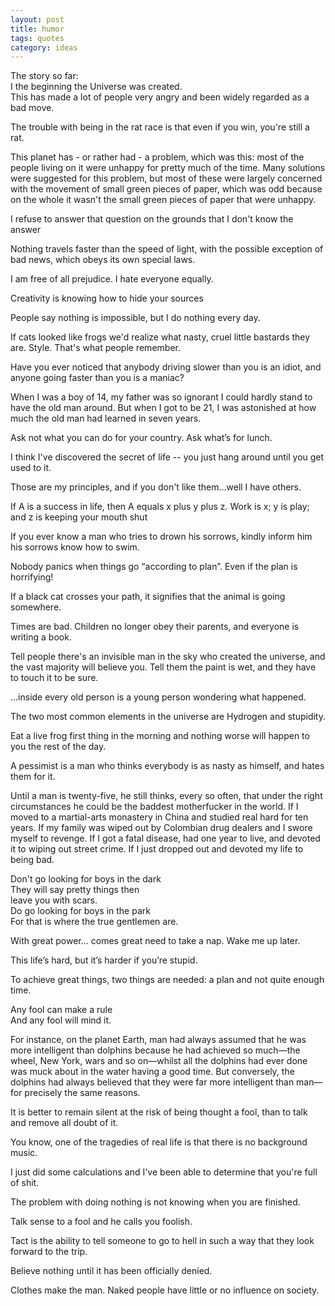 ```yaml
---
layout: post
title: humor
tags: quotes
category: ideas
--- 
```


The story so far:<br/>I the beginning the Universe was created.<br/>This has made a lot of people very angry and been widely regarded as a bad move.



The trouble with being in the rat race is that
 even if you win, you're still a rat.


This planet has - or rather had - a problem, which was this: most of the people living on it were unhappy for pretty much of the time. Many solutions were suggested for this problem, but most of these were largely concerned with the movement of small green pieces of paper, which was odd because on the whole it wasn't the small green pieces of paper that were unhappy.


I refuse to answer that question on the grounds that I don't know the answer


Nothing travels faster than the speed of light, with the possible exception of bad news, which obeys its own special laws.


I am free of all prejudice. I hate everyone equally. 


Creativity is knowing how to hide your sources


People say nothing is impossible, but I do nothing every day.


If cats looked like frogs we'd realize what nasty, cruel little bastards they are.  Style.  That's what people remember.



Have you ever noticed that anybody driving slower than you is an idiot, and anyone going faster than you is a maniac?


When I was a boy of 14, my father was so ignorant I could hardly stand to have the old man around. But when I got to be 21, I was astonished at how much the old man had learned in seven years.


Ask not what you can do for your country. Ask what’s for lunch.

I think I've discovered the secret of life -- you just hang around until you get used to it.


Those are my principles, and if you don't like them...well I have others.

If A is a success in life, then A equals x plus y plus z. Work is x; y is play; and z is keeping your mouth shut

If you ever know a man who tries to drown his sorrows, kindly inform him his sorrows know how to swim.

Nobody panics when things go “according to plan”. Even if the plan is horrifying!


If a black cat crosses your path, it signifies that the animal is going somewhere.



Times are bad.  Children no longer obey their parents, and everyone is writing a book.



Tell people there's an invisible man in the sky who created the universe, and the vast majority will believe you. Tell them the paint is wet, and they have to touch it to be sure.



...inside every old person is a young person wondering what happened.



The two most common elements in the universe are Hydrogen and stupidity.




Eat a live frog first thing in the morning and nothing worse will happen to you the rest of the day.


A pessimist is a man who thinks everybody is as nasty as himself, and hates them for it.


Until a man is twenty-five, he still thinks, every so often, that under the right circumstances he could be the baddest motherfucker in the world. If I moved to a martial-arts monastery in China and studied real hard for ten years. If my family was wiped out by Colombian drug dealers and I swore myself to revenge. If I got a fatal disease, had one year to live, and devoted it to wiping out street crime. If I just dropped out and devoted my life to being bad.



Don't go looking for boys in the dark<br/>They will say pretty things then<br/>leave you with scars.<br/>Do go looking for boys in the park<br/>For that is where the true gentlemen are.


With great power... comes great need to take a nap. Wake me up later.



This life’s hard,  but it’s harder if you’re stupid.



To achieve great things, two things are needed: a plan and not quite enough time.




Any fool can make a rule<br/>And any fool will mind it.


For instance, on the planet Earth, 
man had always assumed that he was more intelligent than dolphins 
because he had achieved so much&mdash;the wheel, New York, wars and so on&mdash;whilst all the dolphins had ever done was muck about in the water having a good time. But conversely, the dolphins had always believed that they were far more intelligent than man&mdash;for precisely the same reasons.


It is better to remain silent at the risk of being thought a fool, than to talk and remove all doubt of it.

You know, one of the tragedies of real life is that there is no background music.

I just did some calculations and I've been able to determine that you're full of shit.

The problem with doing nothing is not knowing when you are finished.

Talk sense to a fool and he calls you foolish.


Tact is the ability to tell someone to go to hell in such a way that they look forward to the trip.

Believe nothing until it has been officially denied.

Clothes make the man. Naked people have little or no influence on society.

